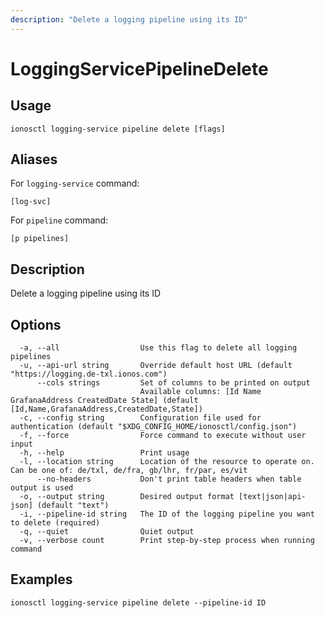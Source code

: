 ```yaml
---
description: "Delete a logging pipeline using its ID"
---
```


# LoggingServicePipelineDelete

## Usage

```text
ionosctl logging-service pipeline delete [flags]
```

## Aliases

For `logging-service` command:

```text
[log-svc]
```

For `pipeline` command:

```text
[p pipelines]
```

## Description

Delete a logging pipeline using its ID

## Options

```text
  -a, --all                  Use this flag to delete all logging pipelines
  -u, --api-url string       Override default host URL (default "https://logging.de-txl.ionos.com")
      --cols strings         Set of columns to be printed on output 
                             Available columns: [Id Name GrafanaAddress CreatedDate State] (default [Id,Name,GrafanaAddress,CreatedDate,State])
  -c, --config string        Configuration file used for authentication (default "$XDG_CONFIG_HOME/ionosctl/config.json")
  -f, --force                Force command to execute without user input
  -h, --help                 Print usage
  -l, --location string      Location of the resource to operate on. Can be one of: de/txl, de/fra, gb/lhr, fr/par, es/vit
      --no-headers           Don't print table headers when table output is used
  -o, --output string        Desired output format [text|json|api-json] (default "text")
  -i, --pipeline-id string   The ID of the logging pipeline you want to delete (required)
  -q, --quiet                Quiet output
  -v, --verbose count        Print step-by-step process when running command
```

## Examples

```text
ionosctl logging-service pipeline delete --pipeline-id ID
```


